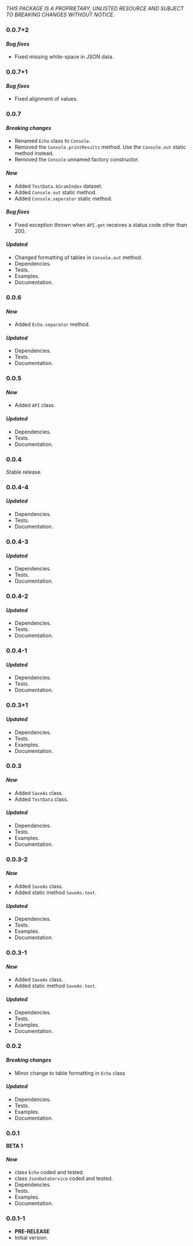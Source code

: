 <!-- 
BSD 3-Clause License
Copyright (c) 2022, GM Consult Pty Ltd
All rights reserved. 
-->

*THIS PACKAGE IS A PROPRIETARY, UNLISTED RESOURCE AND SUBJECT TO BREAKING CHANGES WITHOUT NOTICE.*

### 0.0.7+2

#### *Bug fixes*
* Fixed missing white-space in JSON data.

### 0.0.7+1

#### *Bug fixes*
* Fixed alignment of values.

### 0.0.7

#### *Breaking changes*
* Renamed `Echo` class to `Console`.
* Removed the `Console.printResults` method. Use the `Console.out` static method instead.
* Removed the `Console` unnamed factory constructor.

#### *New*
* Added `TestData.kGramIndex` dataset.
* Added `Console.out` static method.
* Added `Console.seperator` static method.

#### *Bug fixes*
* Fixed exception thrown when `API.get` receives a status code other than 200.

#### *Updated*
* Changed formatting of tables in `Console.out` method.
* Dependencies.
* Tests.
* Examples.
* Documentation.


### 0.0.6

#### *New*
* Added `Echo.separator` method.

#### *Updated*
* Dependencies.
* Tests.
* Documentation.

### 0.0.5

#### *New*
* Added `API` class.

#### *Updated*
* Dependencies.
* Tests.
* Documentation.

### 0.0.4

Stable release.

### 0.0.4-4

#### *Updated*
* Dependencies.
* Tests.
* Documentation.

### 0.0.4-3

#### *Updated*
* Dependencies.
* Tests.
* Documentation.

### 0.0.4-2

#### *Updated*
* Dependencies.
* Tests.
* Documentation.

### 0.0.4-1

#### *Updated*
* Dependencies.
* Tests.
* Documentation.

### 0.0.3+1

#### *Updated*
* Dependencies.
* Tests.
* Examples.
* Documentation.

### 0.0.3

#### *New*
* Added `SaveAs` class.
* Added `TestData` class.

#### *Updated*
* Dependencies.
* Tests.
* Examples.
* Documentation.

### 0.0.3-2

#### *New*
* Added `SaveAs` class.
* Added static method `SaveAs.text`.

#### *Updated*
* Dependencies.
* Tests.
* Examples.
* Documentation.

### 0.0.3-1

#### *New*
* Added `SaveAs` class.
* Added static method `SaveAs.text`.

#### *Updated*
* Dependencies.
* Tests.
* Examples.
* Documentation.

### 0.0.2

#### *Breaking changes*
* Minor change to table formatting in `Echo` class

#### *Updated*
* Dependencies.
* Tests.
* Examples.
* Documentation.

### 0.0.1
**BETA 1**

#### *New*
* class `Echo` coded and tested.
* class `JsonDataService` coded and tested.
* Dependencies.
* Tests.
* Examples.
* Documentation.

### 0.0.1-1

* **PRE-RELEASE**
* Initial version.